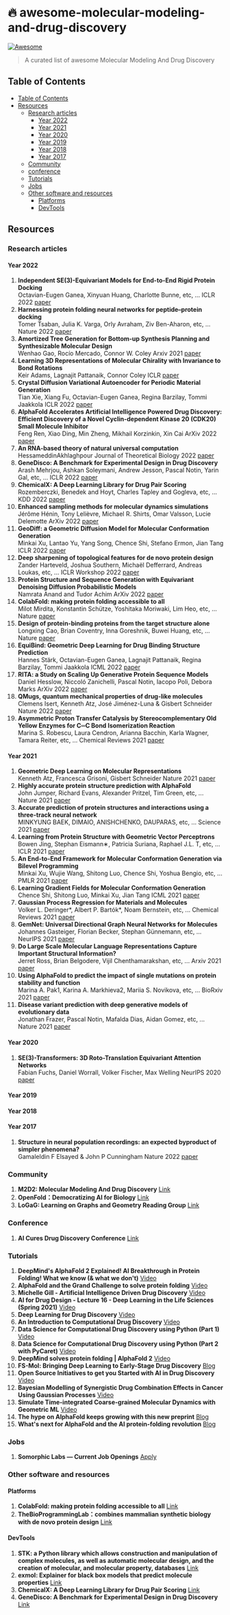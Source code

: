 # 🔥 awesome-molecular-modeling-and-drug-discovery
[![Awesome](https://cdn.combinatronics.com/sindresorhus/awesome/d7305f38d29fed78fa85652e3a63e154dd8e8829/media/badge.svg)](https://github.com/sindresorhus/awesome)

> A curated list of awesome Molecular Modeling And Drug Discovery
## Table of Contents
<!-- TOC depthFrom:2 depthTo:6 withLinks:1 updateOnSave:1 orderedList:0 -->

- [Table of Contents](#table-of-contents)
- [Resources](#resources)
	- [Research articles](#research-articles)
		- [Year 2022](#year-2022)
		- [Year 2021](#year-2021)
		- [Year 2020](#year-2020)
		- [Year 2019](#year-2019)
		- [Year 2018](#year-2018)
		- [Year 2017](#year-2017)
	- [Community](#community)
	- [conference](#conference)
	- [Tutorials](#tutorials)
	- [Jobs](#jobs)
	- [Other software and resources](#other-software-and-resources)
		- [Platforms](#platforms)
		- [DevTools](#devtools)

<!-- /TOC -->
## Resources 

### Research articles
#### Year 2022
1. **Independent SE(3)-Equivariant Models for End-to-End Rigid Protein Docking**  
Octavian-Eugen Ganea, Xinyuan Huang, Charlotte Bunne, etc, ... ICLR 2022 [paper](https://openreview.net/forum?id=GQjaI9mLet)
2. **Harnessing protein folding neural networks for peptide–protein docking**   
Tomer Tsaban, Julia K. Varga, Orly Avraham, Ziv Ben-Aharon, etc, ... Nature 2022 [paper](https://www.nature.com/articles/s41467-021-27838-9)
3. **Amortized Tree Generation for Bottom-up Synthesis Planning and Synthesizable Molecular Design**  
Wenhao Gao, Rocío Mercado, Connor W. Coley  Arxiv 2021 [paper](https://arxiv.org/abs/2110.06389)
4. **Learning 3D Representations of Molecular Chirality with Invariance to Bond Rotations**  
Keir Adams, Lagnajit Pattanaik, Connor Coley ICLR [paper](https://arxiv.org/abs/2110.04383)
5. **Crystal Diffusion Variational Autoencoder for Periodic Material Generation**    
Tian Xie, Xiang Fu, Octavian-Eugen Ganea, Regina Barzilay, Tommi Jaakkola ICLR 2022 [paper](https://arxiv.org/abs/2110.06197)
6. **AlphaFold Accelerates Artificial Intelligence Powered Drug Discovery: Efficient Discovery of a Novel Cyclin-dependent Kinase 20 (CDK20) Small Molecule Inhibitor**  
Feng Ren, Xiao Ding, Min Zheng, Mikhail Korzinkin, Xin Cai ArXiv 2022 [paper](https://arxiv.org/abs/2201.09647)
7. **An RNA-based theory of natural universal computation**   
HessameddinAkhlaghpour Journal of Theoretical Biology 2022 [paper](https://www.sciencedirect.com/science/article/pii/S0022519321004045?dgcid=author)
8.  **GeneDisco: A Benchmark for Experimental Design in Drug Discovery**   
Arash Mehrjou, Ashkan Soleymani, Andrew Jesson, Pascal Notin, Yarin Gal, etc, ... ICLR 2022 [paper](https://openreview.net/forum?id=-w2oomO6qgc)
9. **ChemicalX: A Deep Learning Library for Drug Pair Scoring**   
Rozemberczki, Benedek and Hoyt, Charles Tapley and Gogleva, etc, ... KDD 2022 [paper](https://arxiv.org/abs/2202.05240)
10. **Enhanced sampling methods for molecular dynamics simulations**   
Jérôme Hénin, Tony Lelièvre, Michael R. Shirts, Omar Valsson, Lucie Delemotte ArXiv 2022 [paper](https://arxiv.org/abs/2202.04164)
11. **GeoDiff: a Geometric Diffusion Model for Molecular Conformation Generation**   
Minkai Xu, Lantao Yu, Yang Song, Chence Shi, Stefano Ermon, Jian Tang ICLR 2022 [paper](https://arxiv.org/abs/2203.02923)
12. **Deep sharpening of topological features for de novo protein design**   
Zander Harteveld, Joshua Southern, Michaël Defferrard, Andreas Loukas, etc, ...  ICLR Workshop 2022 [paper](https://openreview.net/forum?id=DwN81YIXGQP)
13. **Protein Structure and Sequence Generation with Equivariant Denoising Diffusion Probabilistic Models**   
Namrata Anand and Tudor Achim ArXiv 2022 [paper](https://nanand2.github.io/proteins/)
14. **ColabFold: making protein folding accessible to all**   
Milot Mirdita, Konstantin Schütze, Yoshitaka Moriwaki, Lim Heo, etc, ... Nature [paper](https://www.nature.com/articles/s41592-022-01488-1)
15. **Design of protein-binding proteins from the target structure alone**  
Longxing Cao, Brian Coventry, Inna Goreshnik, Buwei Huang, etc, ... Nature [paper](https://www.nature.com/articles/s41586-022-04654-9)
16. **EquiBind: Geometric Deep Learning for Drug Binding Structure Prediction**   
Hannes Stärk, Octavian-Eugen Ganea, Lagnajit Pattanaik, Regina Barzilay, Tommi Jaakkola ICML 2022 [paper](https://arxiv.org/abs/2202.05146)
17. **RITA: a Study on Scaling Up Generative Protein Sequence Models**   
Daniel Hesslow, Niccoló Zanichelli, Pascal Notin, Iacopo Poli, Debora Marks  ArXiv 2022 [paper](https://arxiv.org/abs/2205.05789)
18. **QMugs, quantum mechanical properties of drug-like molecules**   
Clemens Isert, Kenneth Atz, José Jiménez-Luna & Gisbert Schneider Nature 2022 [paper](https://www.nature.com/articles/s41597-022-01390-7)
19. **Asymmetric Proton Transfer Catalysis by Stereocomplementary Old Yellow Enzymes for C═C Bond Isomerization Reaction**   
Marina S. Robescu, Laura Cendron, Arianna Bacchin, Karla Wagner, Tamara Reiter, etc, ... Chemical Reviews 2021 [paper](https://pubs.acs.org/doi/10.1021/acs.chemrev.1c00022#)

#### Year 2021
1. **Geometric Deep Learning on Molecular Representations**  
Kenneth Atz, Francesca Grisoni, Gisbert Schneider Nature 2021 [paper](https://www.nature.com/articles/s42256-021-00418-8)
2. **Highly accurate protein structure prediction with AlphaFold**  
John Jumper, Richard Evans, Alexander Pritzel, Tim Green, etc, ... Nature 2021 [paper](https://www.nature.com/articles/s41586-021-03819-2)
3. **Accurate prediction of protein structures and interactions using a three-track neural network**   
MINKYUNG BAEK, DIMAIO, ANISHCHENKO, DAUPARAS, etc, ... Science 2021 [paper](https://www.science.org/doi/10.1126/science.abj8754)
5. **Learning from Protein Structure with Geometric Vector Perceptrons**  
Bowen Jing, Stephan Eismann∗, Patricia Suriana, Raphael J.L. T, etc, ... ICLR 2021 [paper](https://arxiv.org/pdf/2009.01411.pdf)
6. **An End-to-End Framework for Molecular Conformation Generation via Bilevel Programming**  
Minkai Xu, Wujie Wang, Shitong Luo, Chence Shi, Yoshua Bengio, etc, ...  PMLR 2021 [paper](https://proceedings.mlr.press/v139/xu21f.html)
7. **Learning Gradient Fields for Molecular Conformation Generation**  
Chence Shi, Shitong Luo, Minkai Xu, Jian Tang ICML 2021 [paper](https://arxiv.org/abs/2105.03902)
8. **Gaussian Process Regression for Materials and Molecules**   
Volker L. Deringer*, Albert P. Bartók*, Noam Bernstein, etc, ... Chemical Reviews 2021 [paper](https://pubs.acs.org/doi/10.1021/acs.chemrev.1c00022#)
9. **GemNet: Universal Directional Graph Neural Networks for Molecules**   
Johannes Gasteiger, Florian Becker, Stephan Günnemann, etc, ... NeurIPS 2021 [paper](https://arxiv.org/pdf/2106.08903.pdf)
10. **Do Large Scale Molecular Language Representations Capture Important Structural Information?**   
Jerret Ross, Brian Belgodere, Vijil Chenthamarakshan, etc, ... Arxiv 2021 [paper](https://arxiv.org/abs/2106.09553)
11. **Using AlphaFold to predict the impact of single mutations on protein stability and function**   
Marina A. Pak1, Karina A. Markhieva2, Mariia S. Novikova, etc, ... BioRxiv  2021 [paper](https://www.biorxiv.org/content/10.1101/2021.09.19.460937v1)
12. **Disease variant prediction with deep generative models of evolutionary data**   
Jonathan Frazer, Pascal Notin, Mafalda Dias, Aidan Gomez, etc, ... Nature 2021 [paper](https://www.nature.com/articles/s41586-021-04043-8)


#### Year 2020
1. **SE(3)-Transformers: 3D Roto-Translation Equivariant Attention Networks**  
Fabian Fuchs, Daniel Worrall, Volker Fischer, Max Welling NeurIPS 2020 [paper](https://proceedings.neurips.cc//paper/2020/hash/15231a7ce4ba789d13b722cc5c955834-Abstract.html)
#### Year 2019

#### Year 2018

#### Year 2017
1. **Structure in neural population recordings: an expected byproduct of simpler phenomena?**   
Gamaleldin F Elsayed & John P Cunningham  Nature 2022 [paper](https://www.nature.com/articles/nn.4617)
### Community
1. **M2D2: Molecular Modeling And Drug Discovery** [Link](https://valence-discovery.github.io/M2D2-meetings/index.html)
2. **OpenFold：Democratizing AI for Biology** [Link](https://openfold.io/#whatis)
3. **LoGaG: Learning on Graphs and Geometry Reading Group** [Link](https://hannes-stark.com/logag-reading-group)
### Conference
1. **AI Cures Drug Discovery Conference** [Link](https://www.aicures.mit.edu/drugdiscoveryconference)
### Tutorials
1. **DeepMind's AlphaFold 2 Explained! AI Breakthrough in Protein Folding! What we know (& what we don't)** [Video](https://www.youtube.com/watch?v=B9PL__gVxLI&ab_channel=YannicKilcher)
2. **AlphaFold and the Grand Challenge to solve protein folding** [Video](https://www.youtube.com/watch?v=nGVFbPKrRWQ&t=3s&ab_channel=ArxivInsights)
3. **Michelle Gill - Artificial Intelligence Driven Drug Discovery** [Video](https://www.youtube.com/watch?v=U_rGTUyMkxg&ab_channel=LanderAnalytics)
4. **AI for Drug Design - Lecture 16 - Deep Learning in the Life Sciences (Spring 2021)** [Video](https://www.youtube.com/watch?v=AHVJv5RNqKs&ab_channel=ManolisKellis)
5. **Deep Learning for Drug Discovery** [Video](https://www.youtube.com/watch?v=Xf2uI4S9IMo&ab_channel=BayesGroup.ru)
6. **An Introduction to Computational Drug Discovery** [Video](https://www.youtube.com/watch?v=RL25hgfLd8Q&ab_channel=DataProfessor)
7. **Data Science for Computational Drug Discovery using Python (Part 1)** [Video](https://www.youtube.com/watch?v=VXFFHHoE1wk)
8. **Data Science for Computational Drug Discovery using Python (Part 2 with PyCaret)** [Video](https://www.youtube.com/watch?v=RGfeGRt32Dk&t=0s&ab_channel=DataProfessor)
9. **DeepMind solves protein folding | AlphaFold 2** [Video](https://www.youtube.com/watch?v=W7wJDJ56c88&ab_channel=LexFridman)
10. **FS-Mol: Bringing Deep Learning to Early-Stage Drug Discovery** [Blog](https://www.microsoft.com/en-us/research/blog/fs-mol-bringing-deep-learning-to-early-stage-drug-discovery/?OCID=msr_blog_FSMol_NeurIPS_tw)
11. **Open Source Initiatives to get you Started with AI in Drug Discovery** [Video](https://www.youtube.com/watch?v=kBL3tB6cVlw)
12. **Bayesian Modelling of Synergistic Drug Combination Effects in Cancer Using Gaussian Processes** [Video](https://www.youtube.com/watch?v=DHAOCNUhqeI)
13. **Simulate Time-integrated Coarse-grained Molecular Dynamics with Geometric ML** [Video](https://www.youtube.com/watch?v=r_ZTOoGxFC0)
14. **The hype on AlphaFold keeps growing with this new preprint**  [Blog](https://towardsdatascience.com/the-hype-on-alphafold-keeps-growing-with-this-new-preprint-a8c1f21d15c8)
15. **What's next for AlphaFold and the AI protein-folding revolution**  [Blog](https://www.nature.com/articles/d41586-022-00997-5)


### Jobs
1. **Somorphic Labs — Current Job Openings** [Apply](https://www.isomorphiclabs.com/join)
### Other software and resources

#### Platforms
1. **ColabFold: making protein folding accessible to all** [Link](https://www.nature.com/articles/s41592-022-01488-1)
2. **TheBioProgrammingLab：combines mammalian synthetic biology with de novo protein design** [Link](https://chenlab.org/)

#### DevTools
1. **STK: a Python library which allows construction and manipulation of complex molecules, as well as automatic molecular design, and the creation of molecular, and molecular property, databases** [Link](https://stk.readthedocs.io/en/stable/index.html#)
2. **exmol: Explainer for black box models that predict molecule properties** [Link](https://github.com/ur-whitelab/exmol)
3. **ChemicalX: A Deep Learning Library for Drug Pair Scoring** [Link](https://arxiv.org/abs/2202.05240)
4. **GeneDisco: A Benchmark for Experimental Design in Drug Discovery** [Link](https://arxiv.org/abs/2110.11875)
